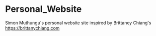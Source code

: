 # Personal_Website
Simon Muthungu's personal website 
site inspired by Brittaney Chiang's https://brittanychiang.com 